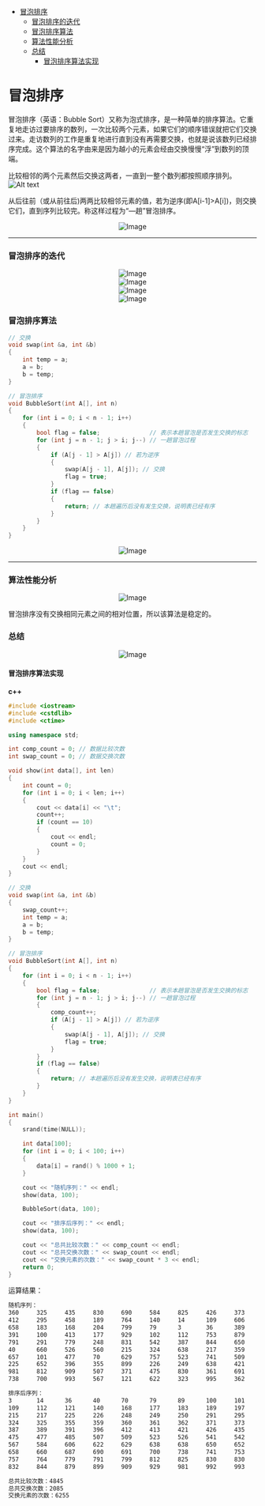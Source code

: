 
<!-- @import "[TOC]" {cmd="toc" depthFrom=1 depthTo=6 orderedList=false} -->

<!-- code_chunk_output -->

- [冒泡排序](#冒泡排序)
    - [冒泡排序的迭代](#冒泡排序的迭代)
    - [冒泡排序算法](#冒泡排序算法)
    - [算法性能分析](#算法性能分析)
    - [总结](#总结)
      - [冒泡排序算法实现](#冒泡排序算法实现)

<!-- /code_chunk_output -->


# 冒泡排序

冒泡排序（英语：Bubble Sort）又称为泡式排序，是一种简单的排序算法。它重复地走访过要排序的数列，一次比较两个元素，如果它们的顺序错误就把它们交换过来。走访数列的工作是重复地进行直到没有再需要交换，也就是说该数列已经排序完成。这个算法的名字由来是因为越小的元素会经由交换慢慢“浮”到数列的顶端。

比较相邻的两个元素然后交换这两者，一直到一整个数列都按照顺序排列。
![Alt text](./image/冒泡排序.gif)

从后往前（或从前往后)两两比较相邻元素的值，若为逆序(即A[i-1]>A[i])，则交换它们，直到序列比较完。称这样过程为“—趟”冒泡排序。

<div align="center">
  <img src="./image/image-1.png" alt="Image">
</div>

________________________________________________________

### 冒泡排序的迭代
<div align="center">
  <img src="./image/image-2.png" alt="Image">
</div>

<div align="center">
  <img src="./image/image-3.png" alt="Image">
</div>

<div align="center">
  <img src="./image/image-4.png" alt="Image">
</div>

<div align="center">
  <img src="./image/image-5.png" alt="Image">
</div>

### 冒泡排序算法
```cpp
// 交换
void swap(int &a, int &b)
{
    int temp = a;
    a = b;
    b = temp;
}

// 冒泡排序
void BubbleSort(int A[], int n)
{
    for (int i = 0; i < n - 1; i++)
    {
        bool flag = false;              // 表示本趟冒泡是否发生交换的标志
        for (int j = n - 1; j > i; j--) // 一趟冒泡过程
        {
            if (A[j - 1] > A[j]) // 若为逆序
            {
                swap(A[j - 1], A[j]); // 交换
                flag = true;
            }
            if (flag == false)
            {
                return; // 本趟遍历后没有发生交换，说明表已经有序
            }
        }
    }
}

```

<div align="center">
  <img src="./image/image-6.png" alt="Image">
</div>

_______________________________________________________

### 算法性能分析

<div align="center">
  <img src="./image/image-7.png" alt="Image">
</div>

冒泡排序没有交换相同元素之间的相对位置，所以该算法是稳定的。



### 总结
<div align="center">
  <img src="./image/image-8.png" alt="Image">
</div>

#### 冒泡排序算法实现
**c++**
```cpp
#include <iostream>
#include <cstdlib>
#include <ctime>

using namespace std;

int comp_count = 0; // 数据比较次数
int swap_count = 0; // 数据交换次数

void show(int data[], int len)
{
    int count = 0;
    for (int i = 0; i < len; i++)
    {
        cout << data[i] << "\t";
        count++;
        if (count == 10)
        {
            cout << endl;
            count = 0;
        }
    }
    cout << endl;
}

// 交换
void swap(int &a, int &b)
{
    swap_count++;
    int temp = a;
    a = b;
    b = temp;
}

// 冒泡排序
void BubbleSort(int A[], int n)
{
    for (int i = 0; i < n - 1; i++)
    {
        bool flag = false;              // 表示本趟冒泡是否发生交换的标志
        for (int j = n - 1; j > i; j--) // 一趟冒泡过程
        {
            comp_count++;
            if (A[j - 1] > A[j]) // 若为逆序
            {
                swap(A[j - 1], A[j]); // 交换
                flag = true;
            }
        }
        if (flag == false)
        {
            return; // 本趟遍历后没有发生交换，说明表已经有序
        }
    }
}

int main()
{
    srand(time(NULL));

    int data[100];
    for (int i = 0; i < 100; i++)
    {
        data[i] = rand() % 1000 + 1;
    }

    cout << "随机序列：" << endl;
    show(data, 100);

    BubbleSort(data, 100);

    cout << "排序后序列：" << endl;
    show(data, 100);

    cout << "总共比较次数：" << comp_count << endl;
    cout << "总共交换次数：" << swap_count << endl;
    cout << "交换元素的次数：" << swap_count * 3 << endl;
    return 0;
}

```
运算结果：
```bash
随机序列：
360     325     435     830     690     584     825     426     373     687
412     295     458     189     764     140     14      109     606     197
658     183     168     204     799     79      3       36      389     89
391     100     413     177     929     102     112     753     879     485
791     291     779     248     831     542     387     844     650     992
40      660     526     560     215     324     638     217     359     378
657     101     477     70      629     757     523     741     509     754
225     652     396     355     899     226     249     638     421     250
981     812     909     507     371     475     830     361     691     541
738     700     993     567     121     622     323     995     362     832

排序后序列：
3       14      36      40      70      79      89      100     101     102
109     112     121     140     168     177     183     189     197     204
215     217     225     226     248     249     250     291     295     323
324     325     355     359     360     361     362     371     373     378
387     389     391     396     412     413     421     426     435     458
475     477     485     507     509     523     526     541     542     560
567     584     606     622     629     638     638     650     652     657
658     660     687     690     691     700     738     741     753     754
757     764     779     791     799     812     825     830     830     831
832     844     879     899     909     929     981     992     993     995

总共比较次数：4845
总共交换次数：2085
交换元素的次数：6255

```
